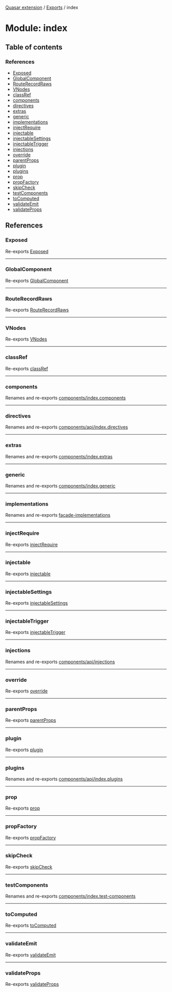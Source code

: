 [Quasar extension](../index.md) / [Exports](../modules.md) / index

# Module: index

## Table of contents

### References

- [Exposed](index.md#exposed)
- [GlobalComponent](index.md#globalcomponent)
- [RouteRecordRaws](index.md#routerecordraws)
- [VNodes](index.md#vnodes)
- [classRef](index.md#classref)
- [components](index.md#components)
- [directives](index.md#directives)
- [extras](index.md#extras)
- [generic](index.md#generic)
- [implementations](index.md#implementations)
- [injectRequire](index.md#injectrequire)
- [injectable](index.md#injectable)
- [injectableSettings](index.md#injectablesettings)
- [injectableTrigger](index.md#injectabletrigger)
- [injections](index.md#injections)
- [override](index.md#override)
- [parentProps](index.md#parentprops)
- [plugin](index.md#plugin)
- [plugins](index.md#plugins)
- [prop](index.md#prop)
- [propFactory](index.md#propfactory)
- [skipCheck](index.md#skipcheck)
- [testComponents](index.md#testcomponents)
- [toComputed](index.md#tocomputed)
- [validateEmit](index.md#validateemit)
- [validateProps](index.md#validateprops)

## References

### Exposed

Re-exports [Exposed](components_api_misc.md#exposed)

___

### GlobalComponent

Re-exports [GlobalComponent](../interfaces/components_api_misc.GlobalComponent.md)

___

### RouteRecordRaws

Re-exports [RouteRecordRaws](components_api_misc.md#routerecordraws)

___

### VNodes

Re-exports [VNodes](components_api_misc.md#vnodes)

___

### classRef

Re-exports [classRef](components_api_misc.md#classref)

___

### components

Renames and re-exports [components/index.components](components_index_components.md)

___

### directives

Renames and re-exports [components/api/index.directives](components_api_index_directives.md)

___

### extras

Renames and re-exports [components/index.extras](components_index_extras.md)

___

### generic

Renames and re-exports [components/index.generic](components_index_generic.md)

___

### implementations

Renames and re-exports [facade-implementations](facade_implementations.md)

___

### injectRequire

Re-exports [injectRequire](components_api_misc.md#injectrequire)

___

### injectable

Re-exports [injectable](components_api_misc.md#injectable)

___

### injectableSettings

Re-exports [injectableSettings](components_api_misc.md#injectablesettings)

___

### injectableTrigger

Re-exports [injectableTrigger](components_api_misc.md#injectabletrigger)

___

### injections

Renames and re-exports [components/api/injections](components_api_injections.md)

___

### override

Re-exports [override](components_api_misc.md#override)

___

### parentProps

Re-exports [parentProps](components_api_misc.md#parentprops)

___

### plugin

Re-exports [plugin](plugin.md#plugin)

___

### plugins

Renames and re-exports [components/api/index.plugins](components_api_index_plugins.md)

___

### prop

Re-exports [prop](components_api_misc.md#prop)

___

### propFactory

Re-exports [propFactory](components_api_misc.md#propfactory)

___

### skipCheck

Re-exports [skipCheck](components_api_misc.md#skipcheck)

___

### testComponents

Renames and re-exports [components/index.test-components](components_index_test_components.md)

___

### toComputed

Re-exports [toComputed](components_api_misc.md#tocomputed)

___

### validateEmit

Re-exports [validateEmit](components_api_misc.md#validateemit)

___

### validateProps

Re-exports [validateProps](components_api_misc.md#validateprops)
